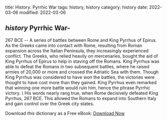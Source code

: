 title: History: Pyrrhic War
tags: history, history
category: history
date: 2022-03-06
modified: 2022-03-06

## _history_  Pyrrhic War-
  267 BCE
 -- A series of battles between
Rome and King Pyrrhus of Epirus.  As the Greeks came into contact
with Rome, resulting from Roman expansion across the Italian
Peninsula, they increasingly experienced conflict.  The Greeks, who
relied heavily on mercenaries, bought the aid of King Pyrrhus of
Epirus to help in staving off the Romans.  King Pyrrhus was able to
defeat the Romans in two subsequent battles, where he raised armies of
20,000 or more and crossed the Adriatic Sea with them.  Though King
Pyrrhus was considered to have won the battles, the victories were
thought to have cost more than they gained.   King Pyrrhus even
remarked that winning one more battle would ruin him, hence the phrase
  Pyrrhic victory. \   His words nearly rang true, when Rome decisively
defeated King Pyrrhus,   267 BCE.
  This allowed the Romans to
expand into Southern Italy and gain control over the Greek city states.


Download *this* dictionary as a Free eBook: [Download Now]({static}static/CairnsHistoryDictionary.pdf)

